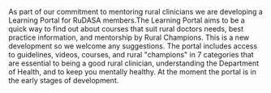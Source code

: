 As part of our commitment to mentoring rural clinicians we are developing a Learning Portal for RuDASA members.The Learning Portal aims to be a quick way to find out about courses that suit rural doctors needs, best practice information, and mentorship by Rural Champions. This is a new development so we welcome any suggestions. The portal includes access to guidelines, videos, courses, and rural "champions" in 7 categories that are essential to being a good rural clinician, understanding the Department of Health, and to keep you mentally healthy. At the moment the portal is in the early stages of development. 

<!--
    This is a comment and is not displayed on the website. Do not alter this text between arrows (->).
    To change the content in this file, simply retype/ copy+paste any text above, as you would in a normal text file/ word document.
    
    Please refer to the "HOW TO USE" or "HOW TO USE SHORT" files for more information.
 -->